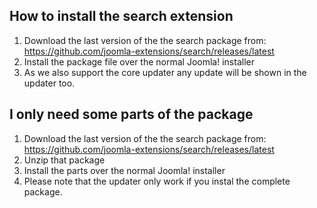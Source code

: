 ## How to install the search extension

1. Download the last version of the the search package from: https://github.com/joomla-extensions/search/releases/latest
2. Install the package file over the normal Joomla! installer
3. As we also support the core updater any update will be shown in the updater too.

## I only need some parts of the package

1. Download the last version of the the search package from: https://github.com/joomla-extensions/search/releases/latest
2. Unzip that package
3. Install the parts over the normal Joomla! installer
4. Please note that the updater only work if you instal the complete package.